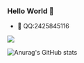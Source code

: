 ### Hello World 👋
- :satellite: QQ:2425845116
<div align="left"> <img src="https://github-readme-stats.vercel.app/api/top-langs/?username=CauchyDOOM&hide_title=true&hide_border=true&layout=compact&langs_count=6&text_color=000&icon_color=fff&bg_color=ffffff&theme=graywhite" /> </div>

![Anurag's GitHub stats](https://github-readme-stats.vercel.app/api?username=CauchyDOOM&show_icons=true&theme=radical)
